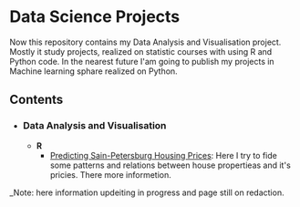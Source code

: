 # Data Science Projects

Now this repository contains my Data Analysis and Visualisation project. Mostly it study projects, realized on statistic courses with using R and Python code. In the nearest future I'am going to publish my projects in Machine learning sphare realized on Python. 

## Contents

- ### Data Analysis and Visualisation
	- __R__ 
   		 - [Predicting Sain-Petersburg Housing Prices](https://github.com/snegnik): Here I try to fide some patterns and relations between house propertieas and it's pricies. There more informetion. 
    
_Note: here information updeiting in progress and page still on redaction.
